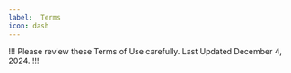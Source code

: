 ```yaml
---
label:  Terms
icon: dash
---
```


!!! Please review these Terms of Use carefully.
Last Updated December 4, 2024.
!!!
